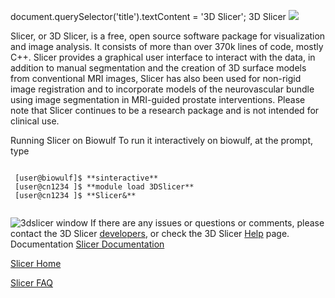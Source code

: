 

document.querySelector('title').textContent = '3D Slicer';
3D Slicer
[![](http://www.slicer.org/img/3DSlicerLogo-H-Color-218x144.png)](http://www.slicer.org/)



Slicer, or 3D Slicer, is a free, open source software package for visualization and image analysis. It consists of more than over 370k lines of code, mostly C++. Slicer provides a graphical user interface to interact with the data, in addition to manual segmentation and the creation of 3D surface models from conventional MRI images, Slicer has also been used for non-rigid image registration and to incorporate models of the neurovascular bundle using image segmentation in MRI-guided prostate interventions. Please note that Slicer continues to be a research package and is not intended for clinical use.

Running Slicer on Biowulf
To run it interactively on biowulf, at the prompt, type 


```
 
 [user@biowulf]$ **sinteractive**
 [user@cn1234 ]$ **module load 3DSlicer**
 [user@cn1234 ]$ **Slicer&**
  
```

![3dslicer window](/images/3dslicer_2.jpg)
If there are any issues or questions or comments, please contact the 3D Slicer [developers](http://www.slicer.org/pages/Contacts), or check the 3D Slicer [Help](http://wiki.slicer.org/slicerWiki/index.php/Help) page. 
Documentation
[Slicer Documentation](http://www.slicer.org/slicerWiki/index.php/Documentation/Release)  

[Slicer Home](http://www.slicer.org)  

[Slicer FAQ](http://www.slicer.org/slicerWiki/index.php/FAQ)














